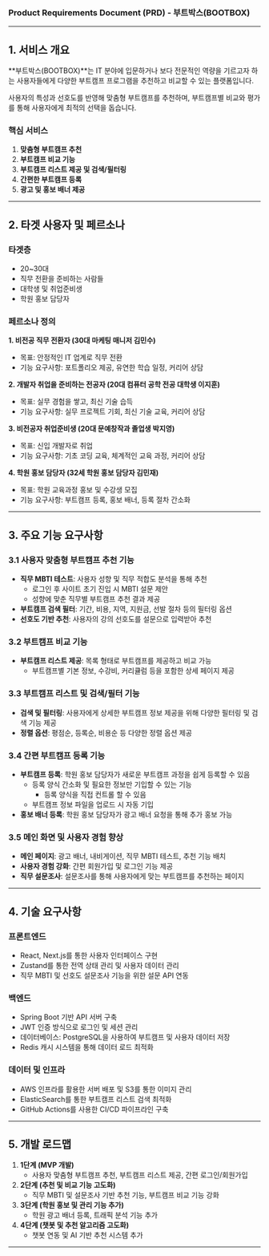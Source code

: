 ### Product Requirements Document (PRD) - 부트박스(BOOTBOX)

---

## 1. 서비스 개요

**부트박스(BOOTBOX)**는 IT 분야에 입문하거나 보다 전문적인 역량을 기르고자 하는 사용자들에게 다양한 부트캠프 프로그램을 추천하고 비교할 수 있는 플랫폼입니다. 

사용자의 특성과 선호도를 반영해 맞춤형 부트캠프를 추천하며, 부트캠프별 비교와 평가를 통해 사용자에게 최적의 선택을 돕습니다.

### 핵심 서비스

1. **맞춤형 부트캠프 추천**
2. **부트캠프 비교 기능**
3. **부트캠프 리스트 제공 및 검색/필터링**
4. **간편한 부트캠프 등록**
5. **광고 및 홍보 배너 제공**

---

## 2. 타겟 사용자 및 페르소나
### 타겟층

- 20~30대 
- 직무 전환을 준비하는 사람들
- 대학생 및 취업준비생
- 학원 홍보 담당자

### 페르소나 정의

**1. 비전공 직무 전환자 (30대 마케팅 매니저 김민수)**

- 목표: 안정적인 IT 업계로 직무 전환
- 기능 요구사항: 포트폴리오 제공, 유연한 학습 일정, 커리어 상담

**2. 개발자 취업을 준비하는 전공자 (20대 컴퓨터 공학 전공 대학생 이지훈)**

- 목표: 실무 경험을 쌓고, 최신 기술 습득
- 기능 요구사항: 실무 프로젝트 기회, 최신 기술 교육, 커리어 상담

**3. 비전공자 취업준비생 (20대 문예창작과 졸업생 박지영)**

- 목표: 신입 개발자로 취업
- 기능 요구사항: 기초 코딩 교육, 체계적인 교육 과정, 커리어 상담

**4. 학원 홍보 담당자 (32세 학원 홍보 담당자 김민재)**

- 목표: 학원 교육과정 홍보 및 수강생 모집
- 기능 요구사항: 부트캠프 등록, 홍보 배너, 등록 절차 간소화

---

## 3. 주요 기능 요구사항

### 3.1 사용자 맞춤형 부트캠프 추천 기능

- **직무 MBTI 테스트**: 사용자 성향 및 직무 적합도 분석을 통해 추천
  - 로그인 후 사이트 초기 진입 시 MBTI 설문 제안
  - 성향에 맞춘 직무별 부트캠프 추천 결과 제공
- **부트캠프 검색 필터**: 기간, 비용, 지역, 지원금, 선발 절차 등의 필터링 옵션
- **선호도 기반 추천**: 사용자의 강의 선호도를 설문으로 입력받아 추천

### 3.2 부트캠프 비교 기능

- **부트캠프 리스트 제공**: 목록 형태로 부트캠프를 제공하고 비교 가능
  - 부트캠프별 기본 정보, 수강비, 커리큘럼 등을 포함한 상세 페이지 제공

### 3.3 부트캠프 리스트 및 검색/필터 기능

- **검색 및 필터링**: 사용자에게 상세한 부트캠프 정보 제공을 위해 다양한 필터링 및 검색 기능 제공
- **정렬 옵션**: 평점순, 등록순, 비용순 등 다양한 정렬 옵션 제공

### 3.4 간편 부트캠프 등록 기능

- **부트캠프 등록**: 학원 홍보 담당자가 새로운 부트캠프 과정을 쉽게 등록할 수 있음
  - 등록 양식 간소화 및 필요한 정보만 기입할 수 있는 기능
	  - 등록 양식을 직접 컨트롤 할 수 있음
  - 부트캠프 정보 파일을 업로드 시 자동 기입
- **홍보 배너 등록**: 학원 홍보 담당자가 광고 배너 요청을 통해 추가 홍보 가능

### 3.5 메인 화면 및 사용자 경험 향상

- **메인 페이지**: 광고 배너, 내비게이션, 직무 MBTI 테스트, 추천 기능 배치
- **사용자 경험 강화**: 간편 회원가입 및 로그인 기능 제공
- **직무 설문조사**: 설문조사를 통해 사용자에게 맞는 부트캠프를 추천하는 페이지

---

## 4. 기술 요구사항

### 프론트엔드
- React, Next.js를 통한 사용자 인터페이스 구현
- Zustand를 통한 전역 상태 관리 및 사용자 데이터 관리
- 직무 MBTI 및 선호도 설문조사 기능을 위한 설문 API 연동

### 백엔드
- Spring Boot 기반 API 서버 구축
- JWT 인증 방식으로 로그인 및 세션 관리
- 데이터베이스: PostgreSQL을 사용하여 부트캠프 및 사용자 데이터 저장
- Redis 캐시 시스템을 통해 데이터 로드 최적화

### 데이터 및 인프라
- AWS 인프라를 활용한 서버 배포 및 S3를 통한 이미지 관리
- ElasticSearch를 통한 부트캠프 리스트 검색 최적화
- GitHub Actions를 사용한 CI/CD 파이프라인 구축

---

## 5. 개발 로드맵

1. **1단계 (MVP 개발)**
   - 사용자 맞춤형 부트캠프 추천, 부트캠프 리스트 제공, 간편 로그인/회원가입
2. **2단계 (추천 및 비교 기능 고도화)**
   - 직무 MBTI 및 설문조사 기반 추천 기능, 부트캠프 비교 기능 강화
3. **3단계 (학원 홍보 및 관리 기능 추가)**
   - 학원 광고 배너 등록, 트래픽 분석 기능 추가
4. **4단계 (챗봇 및 추천 알고리즘 고도화)**
   - 챗봇 연동 및 AI 기반 추천 시스템 추가

---
